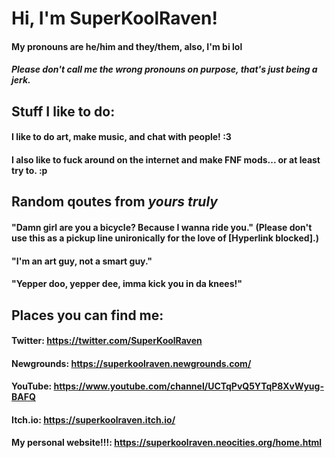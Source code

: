 # Hi, I'm SuperKoolRaven!
#### My pronouns are he/him and they/them, also, I'm bi lol
##### Please don't call me the wrong pronouns on purpose, that's just being a jerk.
## Stuff I like to do:
#### I like to do art, make music, and chat with people! :3
#### I also like to fuck around on the internet and make FNF mods... or at least try to. :p
## Random qoutes from _yours truly_
#### "Damn girl are you a bicycle? Because I wanna ride you." (Please don't use this as a pickup line unironically for the love of [Hyperlink blocked].)
#### "I'm an art guy, not a smart guy."
#### "Yepper doo, yepper dee, imma kick you in da knees!"
## Places you can find me:
#### Twitter: https://twitter.com/SuperKoolRaven
#### Newgrounds: https://superkoolraven.newgrounds.com/
#### YouTube: https://www.youtube.com/channel/UCTqPvQ5YTqP8XvWyug-BAFQ
#### Itch.io: https://superkoolraven.itch.io/
#### **My personal website!!!**: https://superkoolraven.neocities.org/home.html
<!--
**SuperKoolRaven/SuperKoolRaven** is a ✨ _special_ ✨ repository because its `README.md` (this file) appears on your GitHub profile.

Here are some ideas to get you started:

- 🔭 I’m currently working on ...
- 🌱 I’m currently learning ...
- 👯 I’m looking to collaborate on ...
- 🤔 I’m looking for help with ...
- 💬 Ask me about ...
- 📫 How to reach me: ...
- 😄 Pronouns: ...
- ⚡ Fun fact: ...
-->
